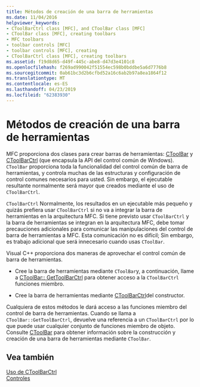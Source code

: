 ```yaml
---
title: Métodos de creación de una barra de herramientas
ms.date: 11/04/2016
helpviewer_keywords:
- CToolBarCtrl class [MFC], and CToolBar class [MFC]
- CToolBar class [MFC], creating toolbars
- MFC toolbars
- toolbar controls [MFC]
- toolbar controls [MFC], creating
- CToolBarCtrl class [MFC], creating toolbars
ms.assetid: f19d8d65-d49f-445c-abe8-d47d3e4101c8
ms.openlocfilehash: f269ad990042f51554ec598b0bddbe5a6d7776b8
ms.sourcegitcommit: 0ab61bc3d2b6cfbd52a16c6ab2b97a8ea1864f12
ms.translationtype: MT
ms.contentlocale: es-ES
ms.lasthandoff: 04/23/2019
ms.locfileid: "62383930"
---
```

# <a name="methods-of-creating-a-toolbar"></a>Métodos de creación de una barra de herramientas

MFC proporciona dos clases para crear barras de herramientas: [CToolBar](../mfc/reference/ctoolbar-class.md) y [CToolBarCtrl](../mfc/reference/ctoolbarctrl-class.md) (que encapsula la API del control común de Windows). `CToolBar` proporciona toda la funcionalidad del control común de barra de herramientas, y controla muchas de las estructuras y configuración de control comunes necesarios para usted. Sin embargo, el ejecutable resultante normalmente será mayor que creados mediante el uso de `CToolBarCtrl`.

`CToolBarCtrl` Normalmente, los resultados en un ejecutable más pequeño y quizás prefiera usar `CToolBarCtrl` si no va a integrar la barra de herramientas en la arquitectura MFC. Si tiene previsto usar `CToolBarCtrl` y la barra de herramientas se integran en la arquitectura MFC, debe tomar precauciones adicionales para comunicar las manipulaciones del control de barra de herramientas a MFC. Esta comunicación no es difícil; Sin embargo, es trabajo adicional que será innecesario cuando usas `CToolBar`.

Visual C++ proporciona dos maneras de aprovechar el control común de barra de herramientas.

- Cree la barra de herramientas mediante `CToolBar`y, a continuación, llame a [CToolBar:: GetToolBarCtrl](../mfc/reference/ctoolbar-class.md#gettoolbarctrl) para obtener acceso a la `CToolBarCtrl` funciones miembro.

- Cree la barra de herramientas mediante [CToolBarCtrl](../mfc/reference/ctoolbarctrl-class.md)del constructor.

Cualquiera de estos métodos le dará acceso a las funciones miembro del control de barra de herramientas. Cuando se llama a `CToolBar::GetToolBarCtrl`, devuelve una referencia a un `CToolBarCtrl` por lo que puede usar cualquier conjunto de funciones miembro de objeto. Consulte [CToolBar](../mfc/reference/ctoolbar-class.md) para obtener información sobre la construcción y creación de una barra de herramientas mediante `CToolBar`.

## <a name="see-also"></a>Vea también

[Uso de CToolBarCtrl](../mfc/using-ctoolbarctrl.md)<br/>
[Controles](../mfc/controls-mfc.md)
